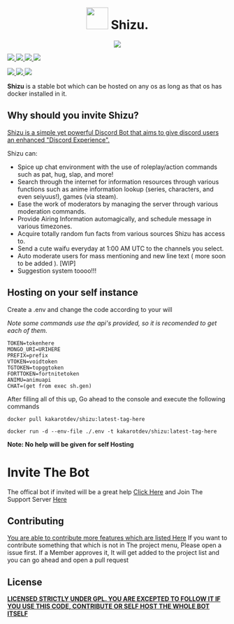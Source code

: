 <h1 align="center"> <img src='https://cdn.discordapp.com/emojis/704814012294234133.png?v=1' height='50'> Shizu.</h1>

<p align="center">
  <a href="http://forthebadge.com/">
    <img src="http://forthebadge.com/images/badges/built-with-love.svg"/>
  </a>
</p>
<p align="centre">
<a href="https://github.com/aria-development/Shizu/issues"> 
<img src="https://img.shields.io/github/issues/aria-development/Shizu?style=for-the-badge" />
</a>
<a href="https://github.com/aria-development/Shizu/network">
<img src="https://img.shields.io/github/forks/aria-development/Shizu?style=for-the-badge" />
</a>
<a href="https://github.com/aria-development/Shizu/stargazers">
<img src="https://img.shields.io/github/stars/aria-development/Shizu?style=for-the-badge">
</a>
<a href="https://github.com/aria-development/Shizu">
<img src="https://img.shields.io/github/license/aria-development/Shizu?style=for-the-badge">
</a>
</p>
<p align="centre">
  <a href="https://github.com/aria-development/Shizu">
 <img src="https://github.com/aria-development/Shizu/actions/workflows/build.yml/badge.svg" />
  </a>
   <a href="https://github.com/aria-development/Shizu">
  <img src="https://github.com/aria-development/Shizu/actions/workflows/codeql-analysis.yml/badge.svg" />
  </a>
    <a href="https://github.com/aria-development/Shizu">
  <img src="https://github.com/aria-development/Shizu/actions/workflows/lint.yml/badge.svg" />
  </a>
</p>

**Shizu** is a stable bot which can be hosted on any os as long as that os has docker installed in it.

## Why should you invite Shizu?
[Shizu is a simple yet powerful Discord Bot that aims to give discord users an enhanced "Discord Experience".](https://dsc.gg/shizu)

Shizu can:
- Spice up chat environment with the use of roleplay/action commands such as pat, hug, slap, and more! </font> <br />
-  Search through the internet for information resources through various functions such as anime information lookup (series, characters, and even seiyuus!), games (via steam). </font> <br />
-  Ease the work of moderators by managing the server through various moderation commands. </font> <br />
-  Provide Airing Information automagically, and schedule message in various timezones. </font> <br />
-  Acquire totally random fun facts from various sources Shizu has access to. </font> <br />
-  Send a cute waifu everyday at 1:00 AM UTC to the channels you select. </font> <br />
-  Auto moderate users for mass mentioning and new line text ( more soon to be added ). [WIP] </font> <br />
-  Suggestion system toooo!!! </font> <br />


## Hosting on your self instance

Create a .env and change the code according to your will

_Note some commands use the api's provided, so it is recomended to get each of them._

```
TOKEN=tokenhere
MONGO_URI=URIHERE
PREFIX=prefix
VTOKEN=voidtoken
TGTOKEN=topggtoken
FORTTOKEN=fortnitetoken
ANIMU=animuapi
CHAT=(get from exec sh.gen)
```

After filling all of this up, Go ahead to the console and execute the following commands

```
docker pull kakarotdev/shizu:latest-tag-here

docker run -d --env-file ./.env -t kakarotdev/shizu:latest-tag-here
```

**Note: No help will be given for self Hosting**


# Invite The Bot

The offical bot if invited will be a great help
[Click Here](https://dsc.gg/shizu)
and Join The Support Server [Here](https://discord.gg/b7HzMtSYtX)

## Contributing

[You are able to contribute more features which are listed Here](https://github.com/aria-development/Shizu/projects/1)
If you want to contribute something that which is not in The project menu, Please open a issue first. If a Member approves it, It will get added to the project list and you can go ahead and open a pull request

## License

[**LICENSED STRICTLY UNDER GPL. YOU ARE EXCEPTED TO FOLLOW IT IF YOU USE THIS CODE, CONTRIBUTE OR SELF HOST THE WHOLE BOT ITSELF**](https://github.com/aria-development/Shizu/blob/master/LICENSE)

